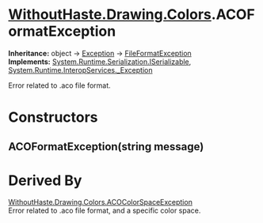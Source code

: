 # [WithoutHaste.Drawing.Colors](TableOfContents.WithoutHaste.Drawing.Colors.md).ACOFormatException

**Inheritance:** object → [Exception](https://docs.microsoft.com/en-us/dotnet/api/system.exception) → [FileFormatException](WithoutHaste.Drawing.Colors.FileFormatException.md)  
**Implements:** [System.Runtime.Serialization.ISerializable](https://docs.microsoft.com/en-us/dotnet/api/system.runtime.serialization.iserializable), [System.Runtime.InteropServices._Exception](https://docs.microsoft.com/en-us/dotnet/api/system.runtime.interopservices._exception)  

Error related to .aco file format.  

# Constructors

## ACOFormatException(string message)

# Derived By

[WithoutHaste.Drawing.Colors.ACOColorSpaceException](WithoutHaste.Drawing.Colors.ACOColorSpaceException.md)  
Error related to .aco file format, and a specific color space.  

